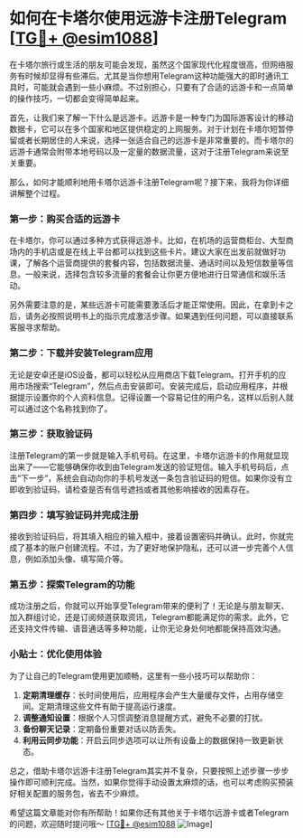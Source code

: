 # 如何在卡塔尔使用远游卡注册Telegram [[TG💪+ @esim1088](https://t.me/s/esim1088)]

在卡塔尔旅行或生活的朋友可能会发现，虽然这个国家现代化程度很高，但网络服务有时候却显得有些滞后。尤其是当你想用Telegram这种功能强大的即时通讯工具时，可能就会遇到一些小麻烦。不过别担心，只要有了合适的远游卡和一点简单的操作技巧，一切都会变得简单起来。

首先，让我们来了解一下什么是远游卡。远游卡是一种专门为国际游客设计的移动数据卡，它可以在多个国家和地区提供稳定的上网服务。对于计划在卡塔尔短暂停留或者长期居住的人来说，选择一张适合自己的远游卡是非常重要的。而卡塔尔的远游卡通常会附带本地号码以及一定量的数据流量，这对于注册Telegram来说至关重要。

那么，如何才能顺利地用卡塔尔远游卡注册Telegram呢？接下来，我将为你详细讲解整个过程。

### 第一步：购买合适的远游卡

在卡塔尔，你可以通过多种方式获得远游卡。比如，在机场的运营商柜台、大型商场内的手机店或是在线上平台都可以找到这些卡片。建议大家在出发前就做好功课，了解各个运营商提供的套餐内容，包括数据流量、通话时间以及短信数量等信息。一般来说，选择包含较多流量的套餐会让你更方便地进行日常通信和娱乐活动。

另外需要注意的是，某些远游卡可能需要激活后才能正常使用。因此，在拿到卡之后，请务必按照说明书上的指示完成激活步骤。如果遇到任何问题，可以直接联系客服寻求帮助。

### 第二步：下载并安装Telegram应用

无论是安卓还是iOS设备，都可以轻松从应用商店下载Telegram。打开手机的应用市场搜索“Telegram”，然后点击安装即可。安装完成后，启动应用程序，并根据提示设置你的个人资料信息。记得设置一个容易记住的用户名，这样以后别人就可以通过这个名称找到你了。

### 第三步：获取验证码

注册Telegram的第一步就是输入手机号码。在这里，卡塔尔远游卡的作用就显现出来了——它能够确保你收到由Telegram发送的验证短信。输入手机号码后，点击“下一步”，系统会自动向你的手机号发送一条包含验证码的短信。如果你没有立即收到验证码，请检查是否有信号遮挡或者其他影响接收的因素存在。

### 第四步：填写验证码并完成注册

接收到验证码后，将其填入相应的输入框中，接着设置密码并确认。此时，你就完成了基本的账户创建流程。不过，为了更好地保护隐私，还可以进一步完善个人信息，例如添加头像、填写简介等。

### 第五步：探索Telegram的功能

成功注册之后，你就可以开始享受Telegram带来的便利了！无论是与朋友聊天、加入群组讨论，还是订阅频道获取资讯，Telegram都能满足你的需求。此外，它还支持文件传输、语音通话等多种功能，让你无论身处何地都能保持高效沟通。

### 小贴士：优化使用体验

为了让自己的Telegram使用更加顺畅，这里有一些小技巧可以帮助你：

1. **定期清理缓存**：长时间使用后，应用程序会产生大量缓存文件，占用存储空间。定期清理这些文件有助于提高运行速度。
2. **调整通知设置**：根据个人习惯调整消息提醒方式，避免不必要的打扰。
3. **备份聊天记录**：定期备份重要对话以防丢失。
4. **利用云同步功能**：开启云同步选项可以让所有设备上的数据保持一致更新状态。

总之，借助卡塔尔远游卡注册Telegram其实并不复杂，只要按照上述步骤一步步操作即可顺利完成。当然，如果你觉得手动设置太麻烦的话，也可以考虑购买预装好相关配置的服务包，省去不少麻烦。

希望这篇文章能对你有所帮助！如果你还有其他关于卡塔尔远游卡或者Telegram的问题，欢迎随时提问哦～ [[TG💪+ @esim1088](https://t.me/s/esim1088) ![Image](https://i.postimg.cc/4NQfJmqS/Snipaste-2025-05-13-00-14-12.png)]
